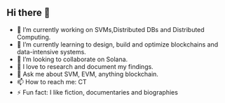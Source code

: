 ## Hi there 👋

- 🔭 I’m currently working on SVMs,Distributed DBs and Distributed Computing.
- 🌱 I’m currently learning to design, build and optimize blockchains and data-intensive systems.
- 👯 I’m looking to collaborate on Solana.
- 🤔 I love to research and document my findings.
- 💬 Ask me about SVM, EVM, anything blockchain.
- 📫 How to reach me: CT
- ⚡ Fun fact: I like fiction, documentaries and biographies
